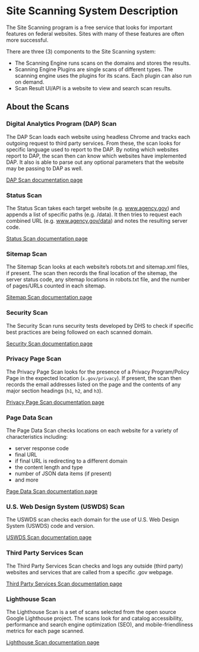 # Site Scanning System Description

The Site Scanning program is a free service that looks for important features on federal websites. Sites with many of these features are often more successful. 

There are three (3) components to the Site Scanning system:
* The Scanning Engine runs scans on the domains and stores the results.
* Scanning Engine Plugins are single scans of different types. The scanning engine uses the plugins for its scans. Each plugin can also run on demand.
* Scan Result UI/API is a website to view and search scan results.

## About the Scans

### Digital Analytics Program (DAP) Scan

The DAP Scan loads each website using headless Chrome and tracks each outgoing request to third party services. From these, the scan looks for specific language used to report to the DAP. By noting which websites report to DAP, the scan then can know which websites have implemented DAP. It also is able to parse out any optional parameters that the website may be passing to DAP as well.

[DAP Scan documentation page](https://github.com/18F/site-scanning-documentation/blob/main/scans/live/DAP.md)

### Status Scan 

The Status Scan takes each target website (e.g. www.agency.gov) and appends a list of specific paths (e.g. /data). It then tries to request each combined URL (e.g. www.agency.gov/data) and notes the resulting server code.

[Status Scan documentation page](https://github.com/18F/site-scanning-documentation/blob/main/scans/live/status.md)

### Sitemap Scan 

The Sitemap Scan looks at each website’s robots.txt and sitemap.xml files, if present. The scan then records the final location of the sitemap, the server status code, any sitemap locations in robots.txt file, and the number of pages/URLs counted in each sitemap. 

[Sitemap Scan documentation page](https://github.com/18F/site-scanning-documentation/blob/main/scans/live/sitemap.md)

### Security Scan 

The Security Scan runs security tests developed by DHS to check if specific best practices are being followed on each scanned domain.

[Security Scan documentation page](https://github.com/18F/site-scanning-documentation/blob/main/scans/live/security.md)

### Privacy Page Scan

The Privacy Page Scan looks for the presence of a Privacy Program/Policy Page in the expected location (`x.gov/privacy`). If present, the scan then records the email addresses listed on the page and the contents of any major section headings (`h1`, `h2`, and `h3`).

[Privacy Page Scan documentation page](https://github.com/18F/site-scanning-documentation/blob/main/scans/live/privacy.md)

### Page Data Scan 

The Page Data Scan checks locations on each website for a variety of characteristics including:
- server response code
- final URL 
- if final URL is redirecting to a different domain
- the content length and type
- number of JSON data items (if present)
- and more 

[Page Data Scan documentation page](https://github.com/18F/site-scanning-documentation/blob/main/scans/live/pagedata.md)

### U.S. Web Design System (USWDS) Scan 

The USWDS scan checks each domain for the use of U.S. Web Design System (USWDS) code and version.

[USWDS Scan documentation page](https://github.com/18F/site-scanning-documentation/blob/main/scans/live/uswds.md)

### Third Party Services Scan 

The Third Party Services Scan checks and logs any outside (third party) websites and services that are called from a specific .gov webpage.

[Third Party Services Scan documentation page](https://github.com/18F/site-scanning-documentation/blob/main/scans/live/third-party.md)

### Lighthouse Scan

The Lighthouse Scan is a set of scans selected from the open source Google Lighthouse project. The scans look for and catalog accessibility, performance and search engine optimization (SEO), and mobile-friendliness metrics for each page scanned.

[Lighthouse Scan documentation page](https://github.com/18F/site-scanning-documentation/blob/main/scans/live/lighthouse.md)
